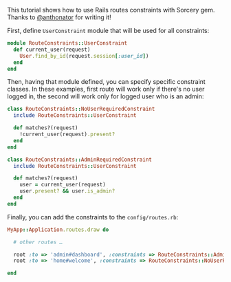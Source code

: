 This tutorial shows how to use Rails routes constraints with Sorcery gem. Thanks to [@anthonator](https://github.com/anthonator) for writing it!


First, define `UserConstraint` module that will be used for all constraints:

```ruby
module RouteConstraints::UserConstraint
  def current_user(request)
    User.find_by_id(request.session[:user_id])
  end
end
```

Then, having that module defined, you can specify specific constraint classes. In these examples, first route will work only if there's no user logged in, the second will work only for logged user who is an admin:

```ruby
class RouteConstraints::NoUserRequiredConstraint
  include RouteConstraints::UserConstraint

  def matches?(request)
    !current_user(request).present?
  end
end
```

```ruby
class RouteConstraints::AdminRequiredConstraint
  include RouteConstraints::UserConstraint

  def matches?(request)
    user = current_user(request)
    user.present? && user.is_admin?
  end
end
```

Finally, you can add the constraints to the `config/routes.rb`:

```ruby
MyApp::Application.routes.draw do

  # other routes …

  root :to => 'admin#dashboard', :constraints => RouteConstraints::AdminRequiredConstraint.new
  root :to => 'home#welcome', :constraints => RouteConstraints::NoUserRequiredConstraint.new

end
```